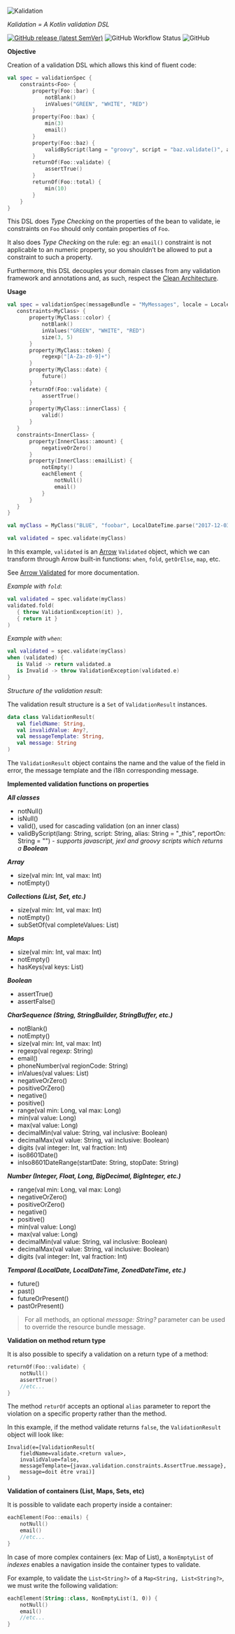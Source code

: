 ![Kalidation](Kalidation-logo.png?raw=true)

*Kalidation = A Kotlin validation DSL*

[![GitHub release (latest SemVer)](https://img.shields.io/github/v/release/rcapraro/kalidation)](https://github.com/rcapraro/kalidation/releases/latest)
![GitHub Workflow Status](https://img.shields.io/github/workflow/status/rcapraro/kalidation/Publish%20package%20to%20GitHub%20Packages)
![GitHub](https://img.shields.io/github/license/rcapraro/kalidation)

**Objective**

Creation of a validation DSL which allows this kind of fluent code:

```kotlin
val spec = validationSpec {
    constraints<Foo> {
        property(Foo::bar) {
            notBlank()
            inValues("GREEN", "WHITE", "RED")
        }
        property(Foo::bax) {
            min(3)
            email()
        }
        property(Foo::baz) {
            validByScript(lang = "groovy", script = "baz.validate()", alias = "baz")
        }
        returnOf(Foo::validate) {
            assertTrue()
        }
        returnOf(Foo::total) {
            min(10)
        }
    }
}
```

This DSL does _Type Checking_ on the properties of the bean to validate, ie constraints on `Foo` should only contain
properties of `Foo`.

It also does _Type Checking_ on the rule: eg: an `email()` constraint is not applicable to an numeric property, so you
shouldn’t be allowed to put a constraint to such a property.

Furthermore, this DSL decouples your domain classes from any validation framework and annotations and, as such, respect
the [Clean Architecture](https://8thlight.com/blog/uncle-bob/2012/08/13/the-clean-architecture.html).

**Usage**

 ```kotlin
val spec = validationSpec(messageBundle = "MyMessages", locale = Locale.FRENCH) {
    constraints<MyClass> {
        property(MyClass::color) {
            notBlank()
            inValues("GREEN", "WHITE", "RED")
            size(3, 5)
        }
        property(MyClass::token) {
            regexp("[A-Za-z0-9]+")
        }
        property(MyClass::date) {
            future()
        }
        returnOf(Foo::validate) {
            assertTrue()
        }
        property(MyClass::innerClass) {
            valid()
        }
    }
    constraints<InnerClass> {
        property(InnerClass::amount) {
            negativeOrZero()
        }
        property(InnerClass::emailList) {
            notEmpty()
            eachElement {
                notNull()
                email()
            }
        }
    }
}

val myClass = MyClass("BLUE", "foobar", LocalDateTime.parse("2017-12-03T10:15:30"), ...)

val validated = spec.validate(myClass) 
```

In this example, `validated` is an [Arrow](https://arrow-kt.io) `Validated` object, which we can transform through Arrow
built-in functions: `when`, `fold`, `getOrElse`, `map`, etc.

See [Arrow Validated](https://arrow-kt.io/docs/datatypes/validated/#validated) for more documentation.

_Example with `fold`_:

 ```kotlin
val validated = spec.validate(myClass)
validated.fold(
    { throw ValidationException(it) },
    { return it }
)
```

_Example with `when`_:

 ```kotlin
val validated = spec.validate(myClass)
when (validated) {
    is Valid -> return validated.a
    is Invalid -> throw ValidationException(validated.e)
}
```

_Structure of the validation result_:

The validation result structure is a `Set` of `ValidationResult` instances.

 ```kotlin
data class ValidationResult(
    val fieldName: String,
    val invalidValue: Any?,
    val messageTemplate: String,
    val message: String
)
```

The `ValidationResult` object contains the name and the value of the field in error, the message template and the i18n
corresponding message.

**Implemented validation functions on properties**

***All classes***

* notNull()
* isNull()
* valid(), used for cascading validation (on an inner class)
* validByScript(lang: String, script: String, alias: String = "_this", reportOn: String = "") - *supports javascript,
  jexl and groovy scripts which returns a **Boolean***

***Array***

* size(val min: Int, val max: Int)
* notEmpty()

***Collections (List, Set, etc.)***

* size(val min: Int, val max: Int)
* notEmpty()
* subSetOf(val completeValues: List<String>)

***Maps***

* size(val min: Int, val max: Int)
* notEmpty()
* hasKeys(val keys: List<String>)

***Boolean***

* assertTrue()
* assertFalse()

***CharSequence (String, StringBuilder, StringBuffer, etc.)***

* notBlank()
* notEmpty()
* size(val min: Int, val max: Int)
* regexp(val regexp: String)
* email()
* phoneNumber(val regionCode: String)
* inValues(val values: List<String>)
* negativeOrZero()
* positiveOrZero()
* negative()
* positive()
* range(val min: Long, val max: Long)
* min(val value: Long)
* max(val value: Long)
* decimalMin(val value: String, val inclusive: Boolean)
* decimalMax(val value: String, val inclusive: Boolean)
* digits (val integer: Int, val fraction: Int)
* iso8601Date()
* inIso8601DateRange(startDate: String, stopDate: String)

***Number (Integer, Float, Long, BigDecimal, BigInteger, etc.)***

* range(val min: Long, val max: Long)
* negativeOrZero()
* positiveOrZero()
* negative()
* positive()
* min(val value: Long)
* max(val value: Long)
* decimalMin(val value: String, val inclusive: Boolean)
* decimalMax(val value: String, val inclusive: Boolean)
* digits (val integer: Int, val fraction: Int)

***Temporal (LocalDate, LocalDateTime, ZonedDateTime, etc.)***

* future()
* past()
* futureOrPresent()
* pastOrPresent()

> For all methods, an optional *message: String?* parameter can be used to override the resource bundle message.


**Validation on method return type**

It is also possible to specify a validation on a return type of a method:

```kotlin
returnOf(Foo::validate) {
    notNull()
    assertTrue()
    //etc...
}
```

The method `returOf` accepts an optional `alias` parameter to report the violation on a specific property rather than
the method.

In this example, if the method validate returns `false`, the `ValidationResult` object will look like:

```
Invalid(e=[ValidationResult(
    fieldName=validate.<return value>, 
    invalidValue=false, 
    messageTemplate={javax.validation.constraints.AssertTrue.message}, 
    message=doit être vrai)]
)
```

**Validation of containers (List, Maps, Sets, etc)**

It is possible to validate each property inside a container:

```kotlin
eachElement(Foo::emails) {
    notNull()
    email()
    //etc...
}
```

In case of more complex containers (ex: Map of List), a `NonEmptyList` of *indexes* enables a navigation inside the
container types to validate.

For example, to validate the `List<String?>` of a `Map<String, List<String?>`, we must write the following validation:

````kotlin
eachElement(String::class, NonEmptyList(1, 0)) {
    notNull()
    email()
    //etc...
}
````

       